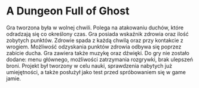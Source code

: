# A Dungeon Full of Ghost
Gra tworzona była w wolnej chwili. Polega na atakowaniu duchów, które odradzają się co określony czas. Gra posiada wskaźnik zdrowia oraz ilość zobytych punktów. Zdrowie spada z każdą chwilą oraz przy kontakcie z wrogiem. Możliwość odzyskania punktów zdrowia odbywa się poprzez zabicie ducha. Gra zawiera także muzykę oraz dźwięki. Do gry nie zostało dodane: menu głównego, możliwości zatrzymania rozgrywki, brak ulepszeń broni. Projekt był tworzony w celu nauki, sprawdzenia nabytych już umiejętności, a także posłużył jako test przed spróbowaniem się w game jamie.
